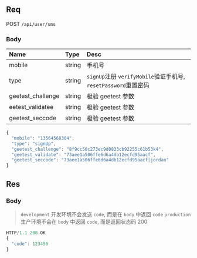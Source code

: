 ## Req
POST `/api/user/sms`

### Body
| Name   | Type   | Desc                                         |
|:-------|:-------|:---------------------------------------------|
| mobile | string | 手机号                                       |
| type   | string | `signUp`注册 `verifyMobile`验证手机号, `resetPassword`重置密码 |
| geetest_challenge     | string | 极验 geetest 参数 |
| eetest_validatee      | string | 极验 geetest 参数 |
| geetest_seccode       | string | 极验 geetest 参数 |


```js
{
  "mobile": "13564568304",
  "type": "signUp",
  "geetest_challenge": "8f9cc50c273ec9d0833cb92255c61b53k4",
  "geetest_validate": "73aee1a506ffe6d6a4db12ecfd95aacf",
  "geetest_seccode": "73aee1a506ffe6d6a4db12ecfd95aacf|jordan"
}
```

## Res
### Body
> `development` 开发环境不会发送 `code`, 而是在 `body` 中返回 `code`
> `production` 生产环境不会在 `body` 中返回 `code`, 而是返回状态码 200

```js
HTTP/1.1 200 OK
{
  "code": 123456
}
```
